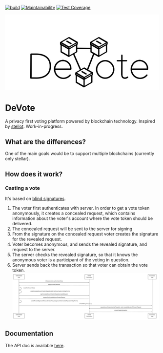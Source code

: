[![build](https://github.com/oliverdozsa/devote/actions/workflows/scala.yml/badge.svg)](https://github.com/oliverdozsa/devote/actions/workflows/scala.yml) [![Maintainability](https://api.codeclimate.com/v1/badges/54de0e64c81d0ca543a4/maintainability)](https://codeclimate.com/github/oliverdozsa/devote/maintainability) [![Test Coverage](https://api.codeclimate.com/v1/badges/54de0e64c81d0ca543a4/test_coverage)](https://codeclimate.com/github/oliverdozsa/devote/test_coverage)

<img src="docs/logo.png" alt="drawing"/>

# DeVote
A privacy first voting platform powered by blockchain technology. Inspired by [stellot](https://github.com/stanbar/stellot). 
Work-in-progress.
## What are the differences?
One of the main goals would be to support multiple blockchains (currently only stellar).
## How does it work?
### Casting a vote
It's based on [blind signatures](https://en.wikipedia.org/wiki/Blind_signature#Blind_RSA_signatures).
1. The voter first authenticates with server. In order to get a vote token anonymously, it creates a concealed request, which contains information
about the voter's account where the vote token should be delivered. 
2. The concealed request will be sent to the server for signing
3. From the signature on the concealed request voter creates the signature for the revealed request.
4. Voter becomes anonymous, and sends the revealed signature, and request to the server.
5. The server checks the revealed signature, so that it knows the anonymous voter is a participant of the voting in question.
6. Server sends back the transaction so that voter can obtain the vote token.
![cast vote](./docs/cast-vote-seq.svg)
## Documentation
The API doc is available [here](https://oliverdozsa.github.io/devote).